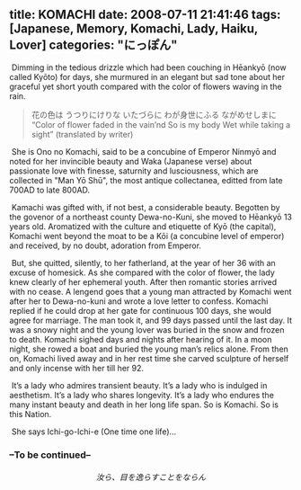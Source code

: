 title: KOMACHI
date: 2008-07-11 21:41:46
tags: [Japanese, Memory, Komachi, Lady, Haiku, Lover]
categories: "にっぽん"
---
&#160;Dimming in the tedious drizzle which had been couching in Hēankyō (now called Kyōto) for days, she murmured in an elegant but sad tone about her graceful yet short youth compared with the color of flowers waving in the rain.


<blockquote class="blockquote-center">花の色は うつりにけりな いたづらに
わが身世にふる ながめせしまに
“Color of flower
faded in the vain’nd 
So is my body
Wet while taking a sight” 
(translated by writer)</blockquote>

&#160;She is Ono no Komachi, said to be a concubine of Emperor Ninmyō and noted for her invincible beauty and Waka (Japanese verse) about passionate love with finesse, saturnity and lusciousness, which are collected in "Man Yō Shū", the most antique collectanea, editted from late 700AD to late 800AD.

&#160;Kamachi was gifted with, if not best, a considerable beauty. Begotten by the govenor of a northeast county Dewa-no-Kuni, she moved to Hēankyō 13 years old. Aromatized with the culture and etiquette of Kyō (the capital), Komachi went beyond the moat to be a Kōi (a concubine level of emperor) and received, by no doubt, adoration from Emperor.

&#160;But, she quitted, silently, to her fatherland, at the year of her 36 with an excuse of homesick. As she compared with the color of flower, the lady knew clearly of her ephemeral youth. After then romantic stories arrived with no cease. A lengend goes that a young man attracted by Komachi went after her to Dewa-no-kuni and wrote a love letter to confess. Komachi replied if he could drop at her gate for continuous 100 days, she would agree for marriage. The man took it, and 99 days passed until the last day. It was a snowy night and the young lover was buried in the snow and frozen to death. Komachi sighed days and nights after hearing of it. In a moon night, she rowed a boat and buried the young man’s relics alone. From then on, Komachi lived away and in her rest time she carved sculpture of herself and only incense with her till her 92.

&#160;It’s a lady who admires transient beauty. It’s a lady who is indulged in aesthetism. It’s a lady who shares  longevity. It’s a lady who endures the many instant beauty and death in her long life span. So is Komachi. So is this Nation.

&#160;She says Ichi-go-Ichi-e (One time one life)…

 

### –To be continued–
###### <center> 汝ら、目を逸らすことをならん